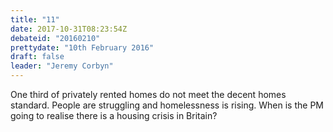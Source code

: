```yaml
---
title: "11"
date: 2017-10-31T08:23:54Z
debateid: "20160210"
prettydate: "10th February 2016"
draft: false
leader: "Jeremy Corbyn"
---
```


One third of privately rented homes do not meet the decent homes standard. People are struggling and homelessness is rising. When is the PM going to realise there is a housing crisis in Britain?